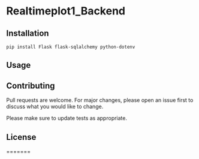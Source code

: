 # Realtimeplot1_Backend


## Installation

`pip install Flask flask-sqlalchemy python-dotenv`

## Usage


## Contributing
Pull requests are welcome. For major changes, please open an issue first to discuss what you would like to change.

Please make sure to update tests as appropriate.

## License
=======
